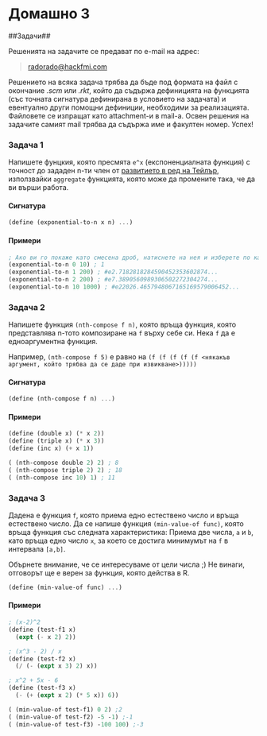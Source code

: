 Домашно 3
===========

##Задачи##

Решенията на задачите се предават по e-mail на адрес:

> radorado@hackfmi.com

Решението на всяка задача трябва да бъде под формата на файл с окончание *.scm* или *.rkt*, който да съдържа дефиницията на функцията (със точната сигнатура дефинирана в условието на задачата) и евентуално други помощни дефиниции, необходими за реализацията. Файловете се изпращат като attachment-и в mail-a. Освен решения на задачите самият mail трябва да съдържа име и факултен номер. Успех!

### Задача 1 ###

Напишете фунцкия, която пресмята ```e^x``` (експоненциалната функция) с точност до зададен n-ти член от [развитието в ред на Тейлър](http://en.wikipedia.org/wiki/Exponential_function#Formal_definition), използвайки ```aggregate``` функцията, която може да промените така, че да ви върши работа.

#### Сигнатура ####

```scheme
(define (exponential-to-n x n) ...)
```

#### Примери ####

```scheme
; Ако ви го покаже като смесена дроб, натиснете на нея и изберете по какъв начин искате да се визуализира
(exponential-to-n 0 10) ; 1
(exponential-to-n 1 200) ; #e2.7182818284590452353602874...
(exponential-to-n 2 200) ; #e7.3890560989306502272304274...
(exponential-to-n 10 1000) ; #e22026.4657948067165169579006452...
```

### Задача 2 ###

Напишете функция ```(nth-compose f n)```, която връща функция, която представлява n-тото композиране на ```f``` върху себе си.
Нека ```f``` да е едноаргументна функция.

Например, ```(nth-compose f 5)``` е равно на ```(f (f (f (f (f <някакъв аргумент, който трябва да се даде при извикване>)))))```

#### Сигнатура ####

```scheme
(define (nth-compose f n) ...)
```

#### Примери ####

```scheme
(define (double x) (* x 2))
(define (triple x) (* x 3))
(define (inc x) (+ x 1))

( (nth-compose double 2) 2) ; 8
( (nth-compose triple 2) 2) ; 18
( (nth-compose inc 10) 1) ; 11
```

### Задача 3 ###

Дадена е функция ```f```, която приема едно естествено число и връща естествено число. 
Да се напише функция ```(min-value-of func)```, която връща функция със следната характеристика: 
Приема две числа, ```a``` и ```b```, като връща едно число ```x```, за което се достига минимумът на ```f``` в интервала ```[a,b]```.

Обърнете внимание, че се интересуваме от цели числа ;) Не винаги, отговорът ще е верен за функция, която действа в R.

```scheme
(define (min-value-of func) ...)
```

#### Примери ####

```scheme
; (x-2)^2
(define (test-f1 x)
  (expt (- x 2) 2))

; (x^3 - 2) / x
(define (test-f2 x)
  (/ (- (expt x 3) 2) x))

; x^2 + 5x - 6
(define (test-f3 x)
  (- (+ (expt x 2) (* 5 x)) 6))

( (min-value-of test-f1) 0 2) ;2
( (min-value-of test-f2) -5 -1) ;-1
( (min-value-of test-f3) -100 100) ;-3
```